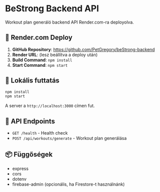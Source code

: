 # BeStrong Backend API

Workout plan generáló backend API Render.com-ra deployolva.

## 🚀 Render.com Deploy

1. **GitHub Repository**: https://github.com/PetGregory/beStrong-backend
2. **Render URL**: (lesz beállítva a deploy után)
3. **Build Command**: `npm install`
4. **Start Command**: `npm start`

## 📝 Lokális futtatás

```bash
npm install
npm start
```

A server a `http://localhost:3000` címen fut.

## 🔌 API Endpoints

- `GET /health` - Health check
- `POST /api/workouts/generate` - Workout plan generálása

## 📦 Függőségek

- express
- cors
- dotenv
- firebase-admin (opcionális, ha Firestore-t használnánk)

